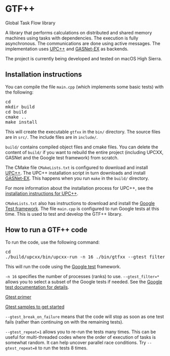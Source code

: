 # GTF++
Global Task Flow library

A library that performs calculations on distributed and shared memory machines using tasks with dependencies. The execution is fully asynchronous. The communications are done using active messages. The implementation uses [UPC++](https://bitbucket.org/berkeleylab/upcxx/wiki/Home) and [GASNet-EX](https://gasnet.lbl.gov/) as backends.

The project is currently being developed and tested on macOS High Sierra.

## Installation instructions

You can compile the file `main.cpp` (which implements some basic tests) with the following:
<pre>
cd <root directory containing the git clone repository of gtfxx>
mkdir build
cd build
cmake ..
make install
</pre>
This will create the executable `gtfxx` in the `bin/` directory. The source files are in `src/`. The include files are in `include/`.

`build/` contains compiled object files and cmake files. You can delete the content of `build/` if you want to rebuild the entire project (including UPCXX, GASNet and the Google test framework) from scratch.

The CMake file `CMakeLists.txt` is configured to download and install [UPC++](https://bitbucket.org/berkeleylab/upcxx/wiki/Home). The UPC++ installation script in turn downloads and install [GASNet-EX](https://gasnet.lbl.gov/). This happens when you run `make` in the `build/` directory.

For more information about the installation process for UPC++, see the [installation instructions for UPC++](https://bitbucket.org/berkeleylab/upcxx/wiki/INSTALL.md).

`CMakeLists.txt` also has instructions to download and install the [Google Test framework](https://github.com/google/googletest). The file `main.cpp` is configured to run Google tests at this time. This is used to test and develop the GTF++ library.

## How to run a GTF++ code

To run the code, use the following command:
<pre>
cd <root directory containing the git clone repository of gtfxx>
./build/upcxx/bin/upcxx-run -n 16 ./bin/gtfxx --gtest_filter=* --gtest_break_on_failure --gtest_repeat=1
</pre>
This will run the code using the [Google test](https://github.com/google/googletest) framework.

`-n 16` specifies the number of processes (ranks) to use. `--gtest_filter=*` allows you to select a subset of the Google tests if needed. See the [Google test documentation for details](https://github.com/google/googletest/blob/master/googletest/docs/advanced.md).

[Gtest primer](https://github.com/google/googletest/blob/master/googletest/docs/primer.md)

[Gtest samples to get started](https://github.com/google/googletest/tree/master/googletest/samples)

`--gtest_break_on_failure` means that the code will stop as soon as one test fails (rather than continuing on with the remaining tests).

`--gtest_repeat=1` allows you to re-run the tests many times. This can be useful for multi-threaded codes where the order of execution of tasks is somewhat random. It can help uncover parallel race conditions. Try `--gtest_repeat=8` to run the tests 8 times.
